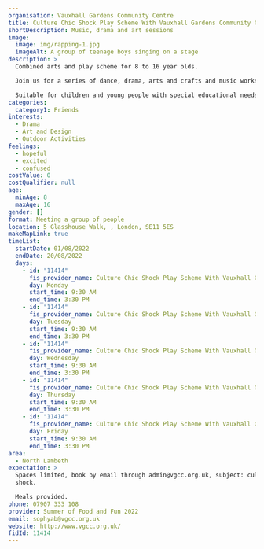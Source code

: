 ```yaml
---
organisation: Vauxhall Gardens Community Centre
title: Culture Chic Shock Play Scheme With Vauxhall Gardens Community Centre
shortDescription: Music, drama and art sessions
image:
  image: img/rapping-1.jpg
  imageAlt: A group of teenage boys singing on a stage
description: >
  Combined arts and play scheme for 8 to 16 year olds. 

  Join us for a series of dance, drama, arts and crafts and music workshops celebrating London's diverse colourful and multicultural heritage through an exploration of music and fashion and food.

  Suitable for children and young people with special educational needs and disabilities.
categories:
  category1: Friends
interests:
  - Drama
  - Art and Design
  - Outdoor Activities
feelings:
  - hopeful
  - excited
  - confused
costValue: 0
costQualifier: null
age:
  minAge: 8
  maxAge: 16
gender: []
format: Meeting a group of people
location: 5 Glasshouse Walk, , London, SE11 5ES
makeMapLink: true
timeList:
  startDate: 01/08/2022
  endDate: 20/08/2022
  days:
    - id: "11414"
      fis_provider_name: Culture Chic Shock Play Scheme With Vauxhall Gardens Community Centre
      day: Monday
      start_time: 9:30 AM
      end_time: 3:30 PM
    - id: "11414"
      fis_provider_name: Culture Chic Shock Play Scheme With Vauxhall Gardens Community Centre
      day: Tuesday
      start_time: 9:30 AM
      end_time: 3:30 PM
    - id: "11414"
      fis_provider_name: Culture Chic Shock Play Scheme With Vauxhall Gardens Community Centre
      day: Wednesday
      start_time: 9:30 AM
      end_time: 3:30 PM
    - id: "11414"
      fis_provider_name: Culture Chic Shock Play Scheme With Vauxhall Gardens Community Centre
      day: Thursday
      start_time: 9:30 AM
      end_time: 3:30 PM
    - id: "11414"
      fis_provider_name: Culture Chic Shock Play Scheme With Vauxhall Gardens Community Centre
      day: Friday
      start_time: 9:30 AM
      end_time: 3:30 PM
area:
  - North Lambeth
expectation: >
  Spaces limited, book by email through admin@vgcc.org.uk, subject: culture chic
  shock. 

  Meals provided.
phone: 07907 333 108
provider: Summer of Food and Fun 2022
email: sophyab@vgcc.org.uk
website: http://www.vgcc.org.uk/
fidId: 11414
---
```


